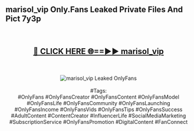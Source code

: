 <h2>marisol_vip Only.Fans Leaked Private Files And Pict 7y3p</h2>
<br>
<div align="center">
<h2><a href="https://mediafiles.top/marisol_vip" rel="nofollow">🔴 CLICK HERE 🌐==►► marisol_vip</a></h2>
<br>
<br>
<a href="https://mediafiles.top/marisol_vip" rel="nofollow" data-target="animated-image.originalLink"><img src="https://i.ibb.co.com/WyWwxjT/player-gif2.gif" alt="marisol_vip Leaked OnlyFans" style="max-width: 100%; display: inline-block;" data-target="animated-image.originalImage"></a>
<br><br>
#Tags:
<br>
#OnlyFans #OnlyFansCreator #OnlyFansContent #OnlyFansModel #OnlyFansLife #OnlyFansCommunity #OnlyFansLaunching #OnlyFansIncome #OnlyFansVids #OnlyFansTips #OnlyFansSuccess #AdultContent #ContentCreator #InfluencerLife #SocialMediaMarketing #SubscriptionService #OnlyFansPromotion #DigitalContent #FanConnect
</div>
<br>
